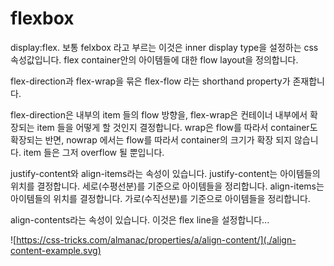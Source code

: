 # flexbox

display:flex.
보통 felxbox 라고 부르는 이것은 inner display type을 설정하는 css 속성값입니다.
flex container안의 아이템들에 대한 flow layout을 정의합니다.

flex-direction과 flex-wrap을 묶은 flex-flow 라는 shorthand property가 존재합니다.

flex-direction은 내부의 item 들의 flow 방향을, flex-wrap은 컨테이너 내부에서 확장되는 item 들을 어떻게 할 것인지 결정합니다. wrap은 flow를 따라서 container도 확장되는 반면, nowrap 에서는 flow를 따라서 container의 크기가 확장 되지 않습니다. item 들은 그저 overflow 될 뿐입니다.

justify-content와 align-items라는 속성이 있습니다.
justify-content는 아이템들의 위치를 결정합니다. 세로(수평선분)를 기준으로 아이템들을 정리합니다.
align-items는 아이템들의 위치를 결정합니다. 가로(수직선분)를 기준으로 아이템들을 정리합니다.

align-contents라는 속성이 있습니다.
이것은 flex line을 설정합니다...

![https://css-tricks.com/almanac/properties/a/align-content/](./align-content-example.svg)